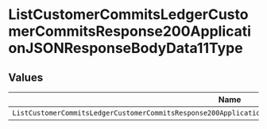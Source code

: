 # ListCustomerCommitsLedgerCustomerCommitsResponse200ApplicationJSONResponseBodyData11Type


## Values

| Name                                                                                                          | Value                                                                                                         |
| ------------------------------------------------------------------------------------------------------------- | ------------------------------------------------------------------------------------------------------------- |
| `ListCustomerCommitsLedgerCustomerCommitsResponse200ApplicationJSONResponseBodyData11TypePrepaidCommitManual` | PREPAID_COMMIT_MANUAL                                                                                         |